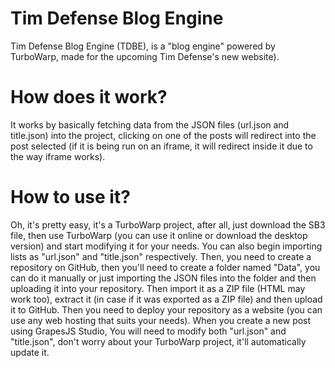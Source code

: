 # Tim Defense Blog Engine

Tim Defense Blog Engine (TDBE), is a "blog engine" powered by TurboWarp, made for the upcoming Tim Defense's new website).

# How does it work?

It works by basically fetching data from the JSON files (url.json and title.json) into the project, clicking on one of the posts will redirect into the post selected (if it is being run on an iframe, it will redirect inside it due to the way iframe works).

# How to use it?

Oh, it's pretty easy, it's a TurboWarp project, after all, just download the SB3 file, then use TurboWarp (you can use it online or download the desktop version) and start modifying it for your needs. You can also begin importing lists as "url.json" and "title.json" respectively. Then, you need to create a repository on GitHub, then you'll need to create a folder named "Data", you can do it manually or just importing the JSON files into the folder and then uploading it into your repository. Then import it as a ZIP file (HTML may work too), extract it (in case if it was exported as a ZIP file) and then upload it to GitHub. Then you need to deploy your repository as a website (you can use any web hosting that suits your needs). When you create a new post using GrapesJS Studio, You will need to modify both "url.json" and "title.json", don't worry about your TurboWarp project, it'll automatically update it.
